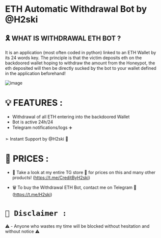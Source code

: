 # ETH Automatic Withdrawal Bot by @H2ski

## 🎗️ WHAT IS WITHDRAWAL ETH BOT ?

It is an application (most often coded in python) linked to an ETH Wallet by its 24 words key. The principle is that the victim deposits eth on the backdoored wallet hoping to withdraw the amount from the Honeypot, the eth deposited will then be directly sucked by the bot to your wallet defined in the application beforehand!

![image](https://cdn.discordapp.com/attachments/1004051514152722492/1115347799739990076/ETHAutomaticWithdrawalBot.png)

# 💡 FEATURES :

- Withdrawal of all ETH entering into the backdoored Wallet
- Bot is active 24h/24
- Telegram notifications/logs ✈️ 

➣ Instant Support by @H2ski 🌟

# 💸 PRICES :

- 🛒 Take a look at my entire TG store 🌟 for prices on this and many other products! (https://t.me/CreditByH2ski)

- 🗑️ To buy the Withdrawal ETH Bot, contact me on Telegram 🌟 (https://t.me/H2ski)

# `🚫 Disclaimer :`
⚠️ - Anyone who wastes my time will be blocked without hesitation and without notice ⚠️
